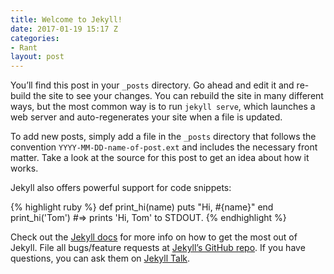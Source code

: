 ---title: Welcome to Jekyll!date: 2017-01-19 15:17 Zcategories:- Rantlayout: post---You’ll find this post in your `_posts` directory. Go ahead and edit it and re-build the site to see your changes. You can rebuild the site in many different ways, but the most common way is to run `jekyll serve`, which launches a web server and auto-regenerates your site when a file is updated.To add new posts, simply add a file in the `_posts` directory that follows the convention `YYYY-MM-DD-name-of-post.ext` and includes the necessary front matter. Take a look at the source for this post to get an idea about how it works.Jekyll also offers powerful support for code snippets:{% highlight ruby %}def print_hi(name)  puts "Hi, #{name}"endprint_hi('Tom')#=> prints 'Hi, Tom' to STDOUT.{% endhighlight %}Check out the [Jekyll docs][jekyll-docs] for more info on how to get the most out of Jekyll. File all bugs/feature requests at [Jekyll’s GitHub repo][jekyll-gh]. If you have questions, you can ask them on [Jekyll Talk][jekyll-talk].[jekyll-docs]: http://jekyllrb.com/docs/home[jekyll-gh]:   https://github.com/jekyll/jekyll[jekyll-talk]: https://talk.jekyllrb.com/